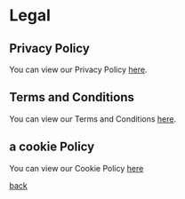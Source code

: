 # Legal

## Privacy Policy
You can view our Privacy Policy <a href="privacypolicy">here</a>.

## Terms and Conditions
You can view our Terms and Conditions <a href="tsandcs">here</a>.<br>

## a cookie Policy
You can view our Cookie Policy <a href="cookies">here</a>

<a href="javascript:window.close();">back</a>
